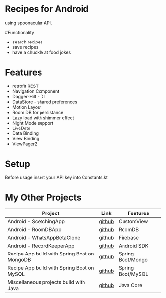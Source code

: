# Recipes for Android
using spoonacular API. 

#Functionality
- search recipes
- save recipes
- have a chuckle at food jokes

# Features
- retrofit REST
- Navigation Component
- Dagger-Hilt - DI
- DataStore - shared preferences
- Motion Layout
- Room DB for persistance
- Lazy load with shimmer effect
- Night Mode support
- LiveData 
- Data Binding
- View Binding
- ViewPager2

# Setup
Before usage insert your API key into Constants.kt

# My Other Projects

| Project | Link | Features |
|------|-------|-------|
| Android - ScetchingApp| [github](https://github.com/igorek1955/drawing-android) | CustomView |
| Android - RoomDBApp  | [github](https://github.com/igorek1955/roomdbapp) | RoomDB |
| Android - WhatsAppBetaClone  | [github](https://github.com/igorek1955/whatsapp-beta-android) | Firebase |
| Android - RecordKeeperApp  | [github](https://github.com/igorek1955/record-keeper-android) | Android SDK |
| Recipe App build with Spring Boot on MongoDB | [github](https://github.com/igorek1955/recipeapp-spring-mongoDB) | Spring Boot/Mongo |
| Recipe App build with Spring Boot on MySQL |[github](https://github.com/igorek1955/recipeapp-spring-mysql) | Spring Boot/MySQL |
| Miscellaneous projects build with Java  | [github](https://github.com/igorek1955/little-projects) | Java Core |

